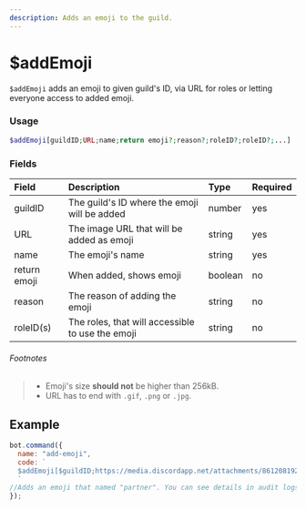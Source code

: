 ```yaml
---
description: Adds an emoji to the guild.
---
```


# $addEmoji

`$addEmoji` adds an emoji to given guild's ID, via URL for roles or letting everyone access to added emoji.

### Usage

```php
$addEmoji[guildID;URL;name;return emoji?;reason?;roleID?;roleID?;...]
```

### Fields

| Field | Description | Type | Required |
| :--- | :--- | :--- | :--- |
| guildID | The guild's ID where the emoji will be added | number | yes |
| URL | The image URL that will be added as emoji | string | yes |
| name | The emoji's name | string | yes |
| return emoji | When added, shows emoji | boolean | no |
| reason | The reason of adding the emoji | string | no |
| roleID\(s\) | The roles, that will accessible to use the emoji | string | no |

###### Footnotes

> * Emoji's size **should not** be higher than 256kB.
> * URL has to end with `.gif`, `.png` or `.jpg`.

## Example

```javascript
bot.command({
  name: "add-emoji",
  code: `
  $addEmoji[$guildID;https://media.discordapp.net/attachments/861208192121569280/970996440971223090/Baslksz51_20220429193009.png;partner;yes;Because, why not?;849217373214474253]
  `
//Adds an emoji that named "partner". You can see details in audit logs.
});
```

